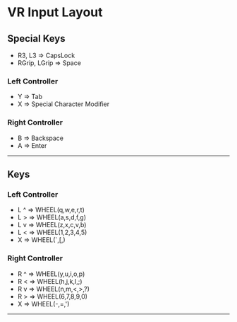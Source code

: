 # VR Input Layout

## Special Keys

* R3, L3            => CapsLock
* RGrip, LGrip      => Space

### Left Controller

* Y => Tab
* X => Special Character Modifier

### Right Controller

* B => Backspace
* A => Enter

---

## Keys

### Left Controller

* L ^  => WHEEL(q,w,e,r,t)
* L >  => WHEEL(a,s,d,f,g)
* L v  => WHEEL(z,x,c,v,b)
* L <   => WHEEL(1,2,3,4,5)
* X     => WHEEL(`,[,\)

### Right Controller

* R ^  => WHEEL(y,u,i,o,p)
* R <  => WHEEL(h,j,k,l,;)
* R v  => WHEEL(n,m,<,>,?)
* R >   => WHEEL(6,7,8,9,0)
* X     => WHEEL(-,=,')

---